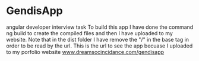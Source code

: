 # GendisApp
angular developer interview task
To build this app I have done the command ng build 
to create the compiled files and then I have uploaded to my website. 
Note that in the dist folder I have remove the "/" in the base tag in order to be read by the url.
This is the url to see the app becuase I uploaded to my porfolio website www.dreamsocincidance.com/gendisapp
